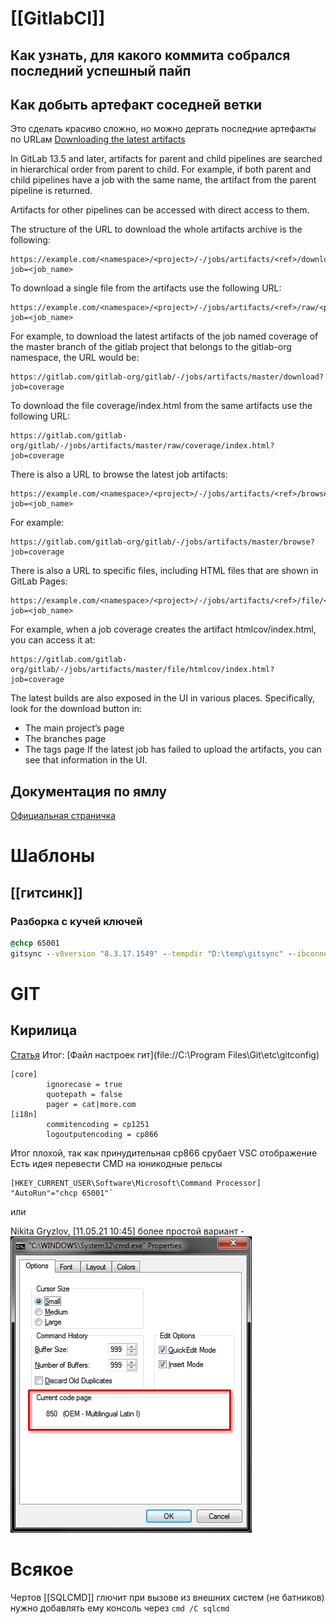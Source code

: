 # [[GitlabCI]]

## Как узнать, для какого коммита собрался последний успешный пайп
## Как добыть артефакт соседней ветки
Это сделать красиво сложно, но можно дергать последние артефакты по URLам
[Downloading the latest artifacts](https://docs.gitlab.com/ee/ci/pipelines/job_artifacts.html#downloading-the-latest-artifacts)

In GitLab 13.5 and later, artifacts for parent and child pipelines are searched in hierarchical order from parent to child. For example, if both parent and child pipelines have a job with the same name, the artifact from the parent pipeline is returned.

Artifacts for other pipelines can be accessed with direct access to them.

The structure of the URL to download the whole artifacts archive is the following:
```
https://example.com/<namespace>/<project>/-/jobs/artifacts/<ref>/download?job=<job_name>
```
To download a single file from the artifacts use the following URL:

```
https://example.com/<namespace>/<project>/-/jobs/artifacts/<ref>/raw/<path_to_file>?job=<job_name>
```
For example, to download the latest artifacts of the job named coverage of the master branch of the gitlab project that belongs to the gitlab-org namespace, the URL would be:

```
https://gitlab.com/gitlab-org/gitlab/-/jobs/artifacts/master/download?job=coverage
```
To download the file coverage/index.html from the same artifacts use the following URL:

```
https://gitlab.com/gitlab-org/gitlab/-/jobs/artifacts/master/raw/coverage/index.html?job=coverage
```
There is also a URL to browse the latest job artifacts:

```
https://example.com/<namespace>/<project>/-/jobs/artifacts/<ref>/browse?job=<job_name>
```
For example:
```
https://gitlab.com/gitlab-org/gitlab/-/jobs/artifacts/master/browse?job=coverage
```
There is also a URL to specific files, including HTML files that are shown in GitLab Pages:
```
https://example.com/<namespace>/<project>/-/jobs/artifacts/<ref>/file/<path>?job=<job_name>
```
For example, when a job coverage creates the artifact htmlcov/index.html, you can access it at:
```
https://gitlab.com/gitlab-org/gitlab/-/jobs/artifacts/master/file/htmlcov/index.html?job=coverage
```
The latest builds are also exposed in the UI in various places. Specifically, look for the download button in:

-    The main project’s page
-    The branches page
-    The tags page 
If the latest job has failed to upload the artifacts, you can see that information in the UI. 

## Документация по ямлу
[Официальная страничка](https://docs.gitlab.com/ee/ci/yaml/)

# Шаблоны
## [[гитсинк]]
### Разборка с кучей ключей
``` cmd
@chcp 65001
gitsync --v8version "8.3.17.1549" --tempdir "D:\temp\gitsync" --ibconnection "/FD:\temp\gitsync\ib" sync --error-comment --storage-user gitsync --limit 1 --pull --push --push-tags -n 1 tcp://srv-devk-erp01/ERP_Master ./src >> D:\temp\gitsync\log.txt
```

# GIT
## Кирилица
[Статья](https://habr.com/ru/post/74839/)
Итог:
[Файл настроек гит](file://C:\Program Files\Git\etc\gitconfig)
```
[core]
        ignorecase = true
        quotepath = false 
        pager = cat|more.com
[i18n]
        commitencoding = cp1251
        logoutputencoding = cp866
```

Итог плохой, так как принудительная cp866 срубает VSC отображение
Есть идея перевести CMD на юникодные рельсы

```
[HKEY_CURRENT_USER\Software\Microsoft\Command Processor]
"AutoRun"="chcp 65001"`
```

или 

Nikita Gryzlov, [11.05.21 10:45]
более простой вариант -
![](%D0%9D%D0%B0%D1%81%D1%82%D1%80%D0%BE%D0%B9%D0%BA%D0%B0CMD%D0%BD%D0%B0%D0%AE%D0%BD%D0%B8%D0%BA%D0%BE%D0%B4.png)

# Всякое
Чертов [[SQLCMD]] глючит при вызове из внешних систем (не батников) нужно добавлять ему консоль через 
`cmd /C sqlcmd`
